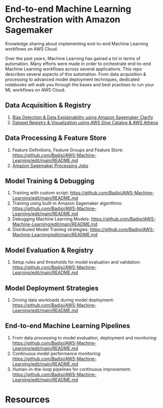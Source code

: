 # End-to-end Machine Learning Orchestration with Amazon Sagemaker
Knowledge sharing about implementing end-to-end Machine Learning workflows on AWS Cloud.

Over the past years, Machine Learning has gained a lot in terms of automation. Many efforts were made in order to orchestrate end-to-end Machine Learning workflows across several applications. This repo describes several aspects of this automation. From data acquisition & processing to advanced model deployment techniques, dedicated notebooks will walk you through the bases and best practises to run your ML workflows on AWS Cloud.

## Data Acquisition & Registry
1. [Bias Detection & Data Explainability using Amazon Sagemaker Clarify](https://github.com/Badisj/AWS-machine-learning-orchestration/blob/main/Data%20Acquisition%20%26%20Registry/BiasDetection_FeatureImportance.ipynb)
2. [Dataset Registry & Visualization using AWS Glue Catalog & AWS Athena](https://github.com/Badisj/AWS-machine-learning-orchestration/blob/main/Data%20Acquisition%20%26%20Registry/Dataset%20Registry%20%26%20Visualization.ipynb)

## Data Processing & Feature Store
1. Feature Definitions, Feature Groups and Feature Store: https://github.com/Badisj/AWS-Machine-Learning/edit/main/README.md
1. [Amazon Sagemaker Processing Jobs]([https://github.com/Badisj/AWS-Machine-Learning/edit/main/README.md](https://github.com/Badisj/AWS-machine-learning-orchestration/blob/main/Data%20Processing%20%26%20Feature%20Store/Data%20Processing%20%26%20Feature%20Store.ipynb))

## Model Training & Debugging
1. Training with custom script: https://github.com/Badisj/AWS-Machine-Learning/edit/main/README.md
2. Training using built-in Amazon Sagemaker algorithms: https://github.com/Badisj/AWS-Machine-Learning/edit/main/README.md
3. Debugging Machine Learning Models: https://github.com/Badisj/AWS-Machine-Learning/edit/main/README.md
4. Distributed Model Training strategies: https://github.com/Badisj/AWS-Machine-Learning/edit/main/README.md

## Model Evaluation & Registry
1. Setup rules and thresholds for model evaluation and validation: https://github.com/Badisj/AWS-Machine-Learning/edit/main/README.md

## Model Deployment Strategies
1. Driving data workloads during model deployment: https://github.com/Badisj/AWS-Machine-Learning/edit/main/README.md

## End-to-end Machine Learning Pipelines
1. From data processing to model evaluation, deployment and monitoring: https://github.com/Badisj/AWS-Machine-Learning/edit/main/README.md
2. Continuous model performance monitoring: https://github.com/Badisj/AWS-Machine-Learning/edit/main/README.md
3. Human-in-the-loop pipelines for continuous improvement: https://github.com/Badisj/AWS-Machine-Learning/edit/main/README.md

# Resources
